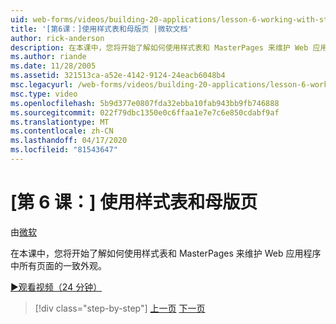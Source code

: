 ```yaml
---
uid: web-forms/videos/building-20-applications/lesson-6-working-with-stylesheets-and-master-pages
title: '[第6课：]使用样式表和母版页 |微软文档'
author: rick-anderson
description: 在本课中，您将开始了解如何使用样式表和 MasterPages 来维护 Web 应用程序中所有页面的一致外观。
ms.author: riande
ms.date: 11/28/2005
ms.assetid: 321513ca-a52e-4142-9124-24eacb6048b4
msc.legacyurl: /web-forms/videos/building-20-applications/lesson-6-working-with-stylesheets-and-master-pages
msc.type: video
ms.openlocfilehash: 5b9d377e0807fda32ebba10fab943bb9fb746888
ms.sourcegitcommit: 022f79dbc1350e0c6ffaa1e7e7c6e850cdabf9af
ms.translationtype: MT
ms.contentlocale: zh-CN
ms.lasthandoff: 04/17/2020
ms.locfileid: "81543647"
---
```

# <a name="lesson-6-working-with-stylesheets-and-master-pages"></a>[第 6 课：] 使用样式表和母版页

由[微软](https://github.com/microsoft)

在本课中，您将开始了解如何使用样式表和 MasterPages 来维护 Web 应用程序中所有页面的一致外观。

[&#9654;观看视频（24 分钟）](https://channel9.msdn.com/Blogs/ASP-NET-Site-Videos/lesson-6-working-with-stylesheets-and-master-pages)

> [!div class="step-by-step"]
> [上一页](lesson-5-debugging-and-tracing-your-website.md)
> [下一页](lesson-7-databinding-to-user-interface-controls.md)
